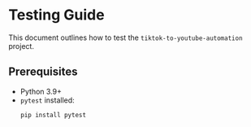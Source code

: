 # Testing Guide

This document outlines how to test the `tiktok-to-youtube-automation` project.

## Prerequisites

- Python 3.9+
- `pytest` installed:
  ```bash
  pip install pytest

